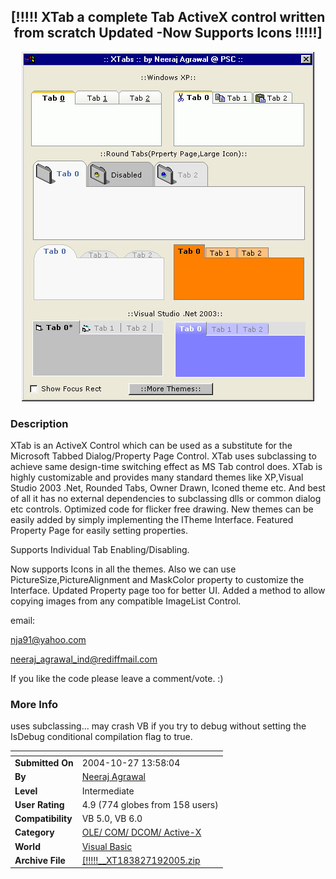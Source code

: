 ﻿<div align="center">

## \[\!\!\!\!\!  XTab a complete Tab ActiveX control written from scratch  Updated \-Now Supports Icons \!\!\!\!\!\]

<img src="PIC20041027437108317.jpg">
</div>

### Description

XTab is an ActiveX Control which can be used as a substitute for the Microsoft Tabbed Dialog/Property Page Control. XTab uses subclassing to achieve same design-time switching effect as MS Tab control does. XTab is highly customizable and provides many standard themes like XP,Visual Studio 2003 .Net, Rounded Tabs, Owner Drawn, Iconed theme etc. And best of all it has no external dependencies to subclassing dlls or common dialog etc controls. Optimized code for flicker free drawing. New themes can be easily added by simply implementing the ITheme Interface. Featured Property Page for easily setting properties.

Supports Individual Tab Enabling/Disabling.

Now supports Icons in all the themes. Also we can use PictureSize,PictureAlignment and MaskColor property to customize the Interface. Updated Property page too for better UI. Added a method to allow copying images from any compatible ImageList Control.

email:

nja91@yahoo.com

neeraj_agrawal_ind@rediffmail.com

If you like the code please leave a comment/vote. :)
 
### More Info
 
uses subclassing... may crash VB if you try to debug without setting the IsDebug conditional compilation flag to true.


<span>             |<span>
---                |---
**Submitted On**   |2004-10-27 13:58:04
**By**             |[Neeraj Agrawal](https://github.com/Planet-Source-Code/PSCIndex/blob/master/ByAuthor/neeraj-agrawal.md)
**Level**          |Intermediate
**User Rating**    |4.9 (774 globes from 158 users)
**Compatibility**  |VB 5\.0, VB 6\.0
**Category**       |[OLE/ COM/ DCOM/ Active\-X](https://github.com/Planet-Source-Code/PSCIndex/blob/master/ByCategory/ole-com-dcom-active-x__1-29.md)
**World**          |[Visual Basic](https://github.com/Planet-Source-Code/PSCIndex/blob/master/ByWorld/visual-basic.md)
**Archive File**   |[\[\!\!\!\!\!\_\_XT183827192005\.zip](https://github.com/Planet-Source-Code/neeraj-agrawal-xtab-a-complete-tab-activex-control-written-from-scratch-updated-now-suppor__1-56462/archive/master.zip)








